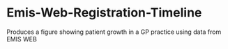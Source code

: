 # Emis-Web-Registration-Timeline
Produces a figure showing patient growth in a GP practice using data from EMIS WEB 

